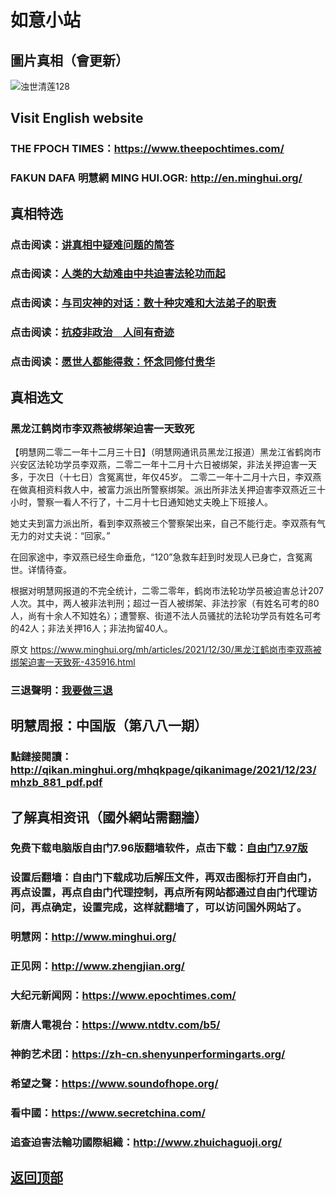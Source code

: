# 如意小站

## 圖片真相（會更新）

![浊世清莲128](https://user-images.githubusercontent.com/79625284/147740152-6249ac37-85fb-49c5-885e-b40c26181573.jpg)

## Visit English website

### THE FPOCH TIMES：https://www.theepochtimes.com/

### FAKUN DAFA 明慧網 MING HUI.OGR: http://en.minghui.org/

## 真相特选

### 点击阅读：[讲真相中疑难问题的简答](https://github.com/pinhe91/jcxw3/tree/main)

### 点击阅读：[人类的大劫难由中共迫害法轮功而起](https://github.com/pinhe91/jcxw4/tree/main) 

### 点击阅读：[与司灾神的对话：数十种灾难和大法弟子的职责](https://github.com/pinhe91/jcxw1/tree/main) 

### 点击阅读：[抗疫非政治　人间有奇迹](https://github.com/pinhe91/jcxw2/tree/main) 

### 点击阅读：[愿世人都能得救：怀念同修付贵华](https://github.com/pinhe91/jcxw5/tree/main)

## 真相选文

### 黑龙江鹤岗市李双燕被绑架迫害一天致死

【明慧网二零二一年十二月三十日】（明慧网通讯员黑龙江报道）黑龙江省鹤岗市兴安区法轮功学员李双燕，二零二一年十二月十六日被绑架，非法关押迫害一天多，于次日（十七日）含冤离世，年仅45岁。
二零二一年十二月十六日，李双燕在做真相资料救人中，被富力派出所警察绑架。派出所非法关押迫害李双燕近三十小时，警察一看人不行了，十二月十七日通知她丈夫晚上下班接人。

她丈夫到富力派出所，看到李双燕被三个警察架出来，自己不能行走。李双燕有气无力的对丈夫说：“回家。”

在回家途中，李双燕已经生命垂危，“120”急救车赶到时发现人已身亡，含冤离世。详情待查。

根据对明慧网报道的不完全统计，二零二零年，鹤岗市法轮功学员被迫害总计207人次。其中，两人被非法判刑；超过一百人被绑架、非法抄家（有姓名可考的80人，尚有十余人不知姓名）；遭警察、街道不法人员骚扰的法轮功学员有姓名可考的42人；非法关押16人；非法拘留40人。

原文 https://www.minghui.org/mh/articles/2021/12/30/黑龙江鹤岗市李双燕被绑架迫害一天致死-435916.html

### 三退聲明：[我要做三退](https://tuidang.epochtimes.com/)

## 明慧周报：中国版（第八八一期）

### 點鏈接閱讀：http://qikan.minghui.org/mhqkpage/qikanimage/2021/12/23/mhzb_881_pdf.pdf

## 了解真相资讯（國外網站需翻牆）

### 免费下载电脑版自由门7.96版翻墙软件，点击下载：[自由门7.97版](https://github.com/pinhe91/tuiguang/files/6839679/fg797r.zip)

### 设置后翻墙：自由门下载成功后解压文件，再双击图标打开自由门，再点设置，再点自由门代理控制，再点所有网站都通过自由门代理访问，再点确定，设置完成，这样就翻墙了，可以访问国外网站了。

### 明慧网：http://www.minghui.org/

### 正见网：http://www.zhengjian.org/

### 大纪元新闻网：https://www.epochtimes.com/

### 新唐人電視台：https://www.ntdtv.com/b5/

### 神韵艺术团：https://zh-cn.shenyunperformingarts.org/

### 希望之聲：https://www.soundofhope.org/

### 看中國：https://www.secretchina.com/

### 追查迫害法輪功國際組織：http://www.zhuichaguoji.org/

## [返回顶部](https://git.io/Js3EY)
